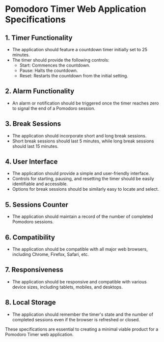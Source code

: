# Pomodoro Timer Web Application Specifications

## 1. Timer Functionality
- The application should feature a countdown timer initially set to 25 minutes.
- The timer should provide the following controls: 
    - Start: Commences the countdown.
    - Pause: Halts the countdown.
    - Reset: Restarts the countdown from the initial setting.

## 2. Alarm Functionality
- An alarm or notification should be triggered once the timer reaches zero to signal the end of a Pomodoro session.

## 3. Break Sessions
- The application should incorporate short and long break sessions.
- Short break sessions should last 5 minutes, while long break sessions should last 15 minutes.

## 4. User Interface
- The application should provide a simple and user-friendly interface.
- Controls for starting, pausing, and resetting the timer should be easily identifiable and accessible.
- Options for break sessions should be similarly easy to locate and select.

## 5. Sessions Counter
- The application should maintain a record of the number of completed Pomodoro sessions.

## 6. Compatibility
- The application should be compatible with all major web browsers, including Chrome, Firefox, Safari, etc.

## 7. Responsiveness
- The application should be responsive and compatible with various device sizes, including tablets, mobiles, and desktops.

## 8. Local Storage
- The application should remember the timer's state and the number of completed sessions even if the browser is refreshed or closed.

These specifications are essential to creating a minimal viable product for a Pomodoro Timer web application.
